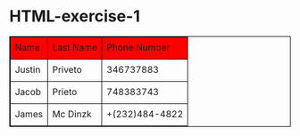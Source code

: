 # HTML-exercise-1
<!DOCTYPE html>
<html>
	<head>
		<title>4Geeks Academy</title>
	</head>
	<body>
		<style>
			table,
			tr,
			td {
				border: 1px solid black;
			}
			tr {
				height: 40;
			}
			table {
				width: 100%;
				border: 1;
			}
		</style>
		<table>
			<thead>
				<tr bgcolor="red">
					<td height="40">Name</td>
					<td height="40">Last Name</td>
					<td height="40">Phone Number</td>
				</tr>
			</thead>
			<tr>
				<td>Justin</td>
				<td>Priveto</td>
				<td>346737883</td>
			</tr>
			<tr>
				<td>Jacob</td>
				<td>Prieto</td>
				<td>748383743</td>
			</tr>
			<tr>
				<td>James</td>
				<td>Mc Dinzk</td>
				<td>+(232)484-4822</td>
			</tr>
		</table>
	</body>
</html>
